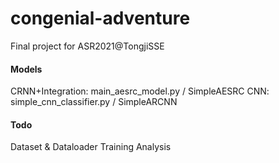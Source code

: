 # congenial-adventure
Final project for ASR2021@TongjiSSE

#### Models
CRNN+Integration: main_aesrc_model.py / SimpleAESRC
CNN: simple_cnn_classifier.py / SimpleARCNN


#### Todo
Dataset & Dataloader
Training
Analysis
